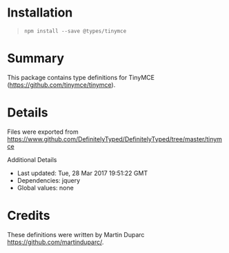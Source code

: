 # Installation
> `npm install --save @types/tinymce`

# Summary
This package contains type definitions for TinyMCE (https://github.com/tinymce/tinymce).

# Details
Files were exported from https://www.github.com/DefinitelyTyped/DefinitelyTyped/tree/master/tinymce

Additional Details
 * Last updated: Tue, 28 Mar 2017 19:51:22 GMT
 * Dependencies: jquery
 * Global values: none

# Credits
These definitions were written by Martin Duparc <https://github.com/martinduparc/>.
